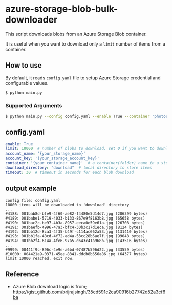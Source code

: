 # azure-storage-blob-bulk-downloader

This script downloads blobs from an Azure Storage Blob container.

It is useful when you want to download only a `limit` number of items from a container.

## How to use

By default, it reads `config.yaml` file to setup Azure Storage credential and configurable values.

```bash
$ python main.py
```

### Supported Arguments
```bash
$ python main.py --config config.yaml --enable True --container 'photos' --limit 500 --download 'temp'
```

## config.yaml

```yaml
enable: True
limit: 10000  # number of blobs to download. set 0 if you want to download all
account_name: '{your_storage_name}'
account_key: '{your_storage_account_key}'
container: '{your_container_name}'  # a container(folder) name in a storage
download_directory: "download"  # local directory to store items
timeout: 30  # timeout in seconds for each blob download
```

## output example
```
config file: config.yaml
10000 items will be downloaded to 'download' directory
...
#4188: 001bab8d-bfe9-4f60-ae82-f4480e5d14d7.jpg (206399 bytes)
#4189: 001babe1-5719-4033-b133-867e9f8163b8.jpg (65658 bytes)
#4190: 001bac2c-be97-4b3a-8957-eeca0e59e61a.jpg (26708 bytes)
#4191: 001baefb-4996-47a3-bfc4-30b3c17d1eca.jpg (8124 bytes)
#4192: 001bb12d-8ca3-4f35-b49f-c114ac662a53.jpg (131410 bytes)
#4193: 001bb1fa-48cd-4f72-ad4a-53cc28b6ae7f.jpg (99048 bytes)
#4194: 001bb2f4-614a-4fe6-97a5-d643c41a968b.jpg (143516 bytes)
...
#9999: 00441f9c-896c-4e9e-a6bd-07487b596d22.jpg (33559 bytes)
#10000: 004421a9-0371-45ee-8341-ddcb8b656a86.jpg (64377 bytes)
limit 10000 reached. exit now.
```

## Reference
- Azure Blob download logic is from; https://gist.github.com/brijrajsingh/35cd591c2ca90916b27742d52a3cf6ba